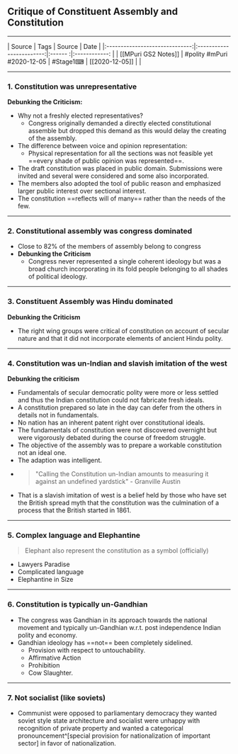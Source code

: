 ## Critique of Constituent Assembly and Constitution

---

|             Source             |           Tags           | Source | Date         |
|:------------------------------:|:------------------------:|:------ :|:------------: |
| [[MPuri GS2 Notes]] | #polity #mPuri #2020-12-05 | #Stage1⌨  | [[2020-12-05]] |              |

---

### 1. Constitution was unrepresentative
**Debunking the Criticism:**
- Why not a freshly elected representatives?
	- Congress originally demanded a directly elected constitutional assemble but dropped this demand as this would delay the creating of the assembly.
- The difference between voice and opinion representation:
	- Physical representation for all the sections was not feasible yet ==every shade of public opinion was represented==.
- The draft constitution was placed in public domain. Submissions were invited and several were considered and some also incorporated.
- The members also adopted the tool of public reason and emphasized larger public interest over sectional interest.
- The constitution ==reflects will of many== rather than the needs of the few.

--- 

### 2. Constitutional assembly was congress dominated
- Close to 82% of the members of assembly belong to congress
- **Debunking the Criticism**
	- Congress never represented a single coherent ideology but was a broad church incorporating in its fold people belonging to all shades of political ideology.

---

### 3. Constituent Assembly was Hindu dominated
**Debunking the Criticism**
- The right wing groups were critical of constitution on account of secular nature and that it did not incorporate elements of ancient Hindu polity.

---

### 4. Constitution was un-Indian and slavish imitation of the west
**Debunking the criticism**
- Fundamentals of secular democratic polity were more or less settled and thus the Indian constitution could not fabricate fresh ideals.
- A constitution prepared so late in the day can defer from the others in  details not in fundamentals.
- No nation has an inherent patent right over constitutional ideals.
- The fundamentals of constitution were not discovered overnight but were vigorously debated during the course of freedom struggle.
- The objective of the assembly was to prepare a workable constitution not an ideal one.
- The adaption was intelligent.
- > "Calling the Constitution un-Indian amounts to measuring it against an undefined yardstick" - Granville Austin
- That is a slavish imitation of west is a belief held by those who have set the British spread myth that the constitution was the culmination of a process that the British started in 1861.

---

### 5. Complex language and Elephantine
> Elephant also represent the constitution as a symbol (officially)
- Lawyers Paradise
- Complicated language
- Elephantine in Size

---

### 6. Constitution is typically un-Gandhian
- The congress was Gandhian in its approach towards the national movement and typically un-Gandhian w.r.t. post independence Indian polity and economy.
- Gandhian ideology has ==not== been completely sidelined. 
	- Provision with respect to untouchability. 
	- Affirmative Action
	- Prohibition
	- Cow Slaughter.

---

### 7. Not socialist (like soviets)
- Communist were opposed to parliamentary democracy they wanted soviet style state architecture and socialist were unhappy with recognition of private property and wanted  a categorical pronouncement^[special provision for nationalization of important sector] in favor of nationalization.









